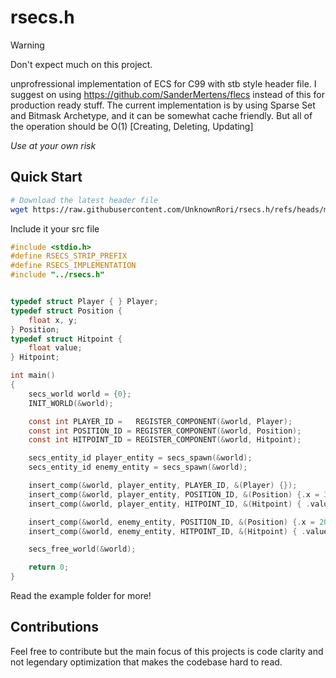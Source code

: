 # rsecs.h

> [!WARNING]
> Don't expect much on this project.

unprofressional implementation of ECS for C99 with stb style header file.
I suggest on using <https://github.com/SanderMertens/flecs> instead of this for production ready stuff.
The current implementation is by using Sparse Set and Bitmask Archetype, and it can be somewhat cache friendly.
But all of the operation should be O(1) [Creating, Deleting, Updating]

_Use at your own risk_

## Quick Start

```sh
# Download the latest header file
wget https://raw.githubusercontent.com/UnknownRori/rsecs.h/refs/heads/main/rsecs.h
```

Include it your src file

```c
#include <stdio.h>
#define RSECS_STRIP_PREFIX
#define RSECS_IMPLEMENTATION
#include "../rsecs.h"


typedef struct Player { } Player;
typedef struct Position {
    float x, y;
} Position;
typedef struct Hitpoint {
    float value;
} Hitpoint;

int main()
{
    secs_world world = {0};
    INIT_WORLD(&world);

    const int PLAYER_ID =   REGISTER_COMPONENT(&world, Player);
    const int POSITION_ID = REGISTER_COMPONENT(&world, Position);
    const int HITPOINT_ID = REGISTER_COMPONENT(&world, Hitpoint);

    secs_entity_id player_entity = secs_spawn(&world);
    secs_entity_id enemy_entity = secs_spawn(&world);

    insert_comp(&world, player_entity, PLAYER_ID, &(Player) {});
    insert_comp(&world, player_entity, POSITION_ID, &(Position) {.x = 35.f, .y = 34.f });
    insert_comp(&world, player_entity, HITPOINT_ID, &(Hitpoint) { .value = 100.f });

    insert_comp(&world, enemy_entity, POSITION_ID, &(Position) {.x = 200.f, .y = 100.f });
    insert_comp(&world, enemy_entity, HITPOINT_ID, &(Hitpoint) { .value = 20.f });

    secs_free_world(&world);

    return 0;
}
```

Read the example folder for more!

## Contributions

Feel free to contribute but the main focus of this projects is code clarity and not legendary optimization that makes the codebase hard to read.
